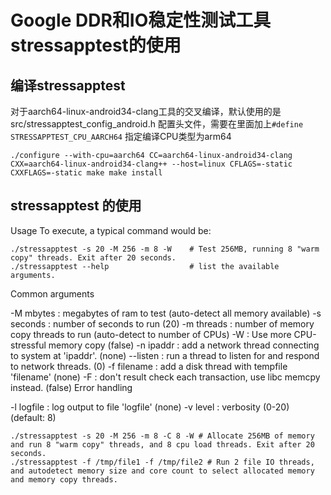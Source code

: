 # Google DDR和IO稳定性测试工具stressapptest的使用

## 编译stressapptest

对于aarch64-linux-android34-clang工具的交叉编译，默认使用的是src/stressapptest_config_android.h 配置头文件，需要在里面加上`#define STRESSAPPTEST_CPU_AARCH64` 指定编译CPU类型为arm64

`./configure --with-cpu=aarch64 CC=aarch64-linux-android34-clang CXX=aarch64-linux-android34-clang++ --host=linux CFLAGS=-static CXXFLAGS=-static
make
make install`

## stressapptest 的使用
Usage
To execute, a typical command would be:

```Shell
./stressapptest -s 20 -M 256 -m 8 -W    # Test 256MB, running 8 "warm copy" threads. Exit after 20 seconds.
./stressapptest --help                  # list the available arguments.
```

Common arguments

-M mbytes : megabytes of ram to test (auto-detect all memory available)
-s seconds : number of seconds to run (20)
-m threads : number of memory copy threads to run (auto-detect to number of CPUs)
-W : Use more CPU-stressful memory copy (false)
-n ipaddr : add a network thread connecting to system at 'ipaddr'. (none)
--listen : run a thread to listen for and respond to network threads. (0)
-f filename : add a disk thread with tempfile 'filename' (none)
-F : don't result check each transaction, use libc memcpy instead. (false)
Error handling

-l logfile : log output to file 'logfile' (none)
-v level : verbosity (0-20) (default: 8)

```Shell
./stressapptest -s 20 -M 256 -m 8 -C 8 -W # Allocate 256MB of memory and run 8 "warm copy" threads, and 8 cpu load threads. Exit after 20 seconds.
./stressapptest -f /tmp/file1 -f /tmp/file2 # Run 2 file IO threads, and autodetect memory size and core count to select allocated memory and memory copy threads.
```
